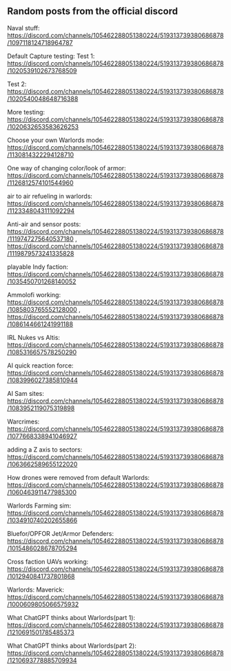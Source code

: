 ## Random posts from the official discord

Naval stuff: https://discord.com/channels/105462288051380224/519313739380686878/1097118124718964787

Default Capture testing: 
Test 1: https://discord.com/channels/105462288051380224/519313739380686878/1020539102673768509

Test 2: https://discord.com/channels/105462288051380224/519313739380686878/1020540048648716388

More testing: https://discord.com/channels/105462288051380224/519313739380686878/1020632653583626253

Choose your own Warlords mode: https://discord.com/channels/105462288051380224/519313739380686878/1130814322294128710

One way of changing color/look of armor: https://discord.com/channels/105462288051380224/519313739380686878/1126812574101544960

air to air refueling in warlords: https://discord.com/channels/105462288051380224/519313739380686878/1123348043111092294

Anti-air and sensor posts: https://discord.com/channels/105462288051380224/519313739380686878/1119747275640537180 , https://discord.com/channels/105462288051380224/519313739380686878/1119879573241335828

playable Indy faction: https://discord.com/channels/105462288051380224/519313739380686878/1035450701268140052

Ammolofi working: https://discord.com/channels/105462288051380224/519313739380686878/1085803765552128000 , https://discord.com/channels/105462288051380224/519313739380686878/1086144661241991188

IRL Nukes vs Altis: https://discord.com/channels/105462288051380224/519313739380686878/1085316657578250290

AI quick reaction force: https://discord.com/channels/105462288051380224/519313739380686878/1083996027385810944

AI Sam sites: https://discord.com/channels/105462288051380224/519313739380686878/1083952119075319898

Warcrimes: https://discord.com/channels/105462288051380224/519313739380686878/1077668338941046927

adding a Z axis to sectors: https://discord.com/channels/105462288051380224/519313739380686878/1063662589655122020

How drones were removed from default Warlords: https://discord.com/channels/105462288051380224/519313739380686878/1060463911477985300

Warlords Farming sim: https://discord.com/channels/105462288051380224/519313739380686878/1034910740202655866

Bluefor/OPFOR Jet/Armor Defenders: https://discord.com/channels/105462288051380224/519313739380686878/1015486028678705294

Cross faction UAVs working: https://discord.com/channels/105462288051380224/519313739380686878/1012940841737801868

Warlords: Maverick: https://discord.com/channels/105462288051380224/519313739380686878/1000609805066575932

What ChatGPT thinks about Warlords(part 1): https://discord.com/channels/105462288051380224/519313739380686878/1210691501785485373

What ChatGPT thinks about Warlords(part 2): https://discord.com/channels/105462288051380224/519313739380686878/1210693778885709934

